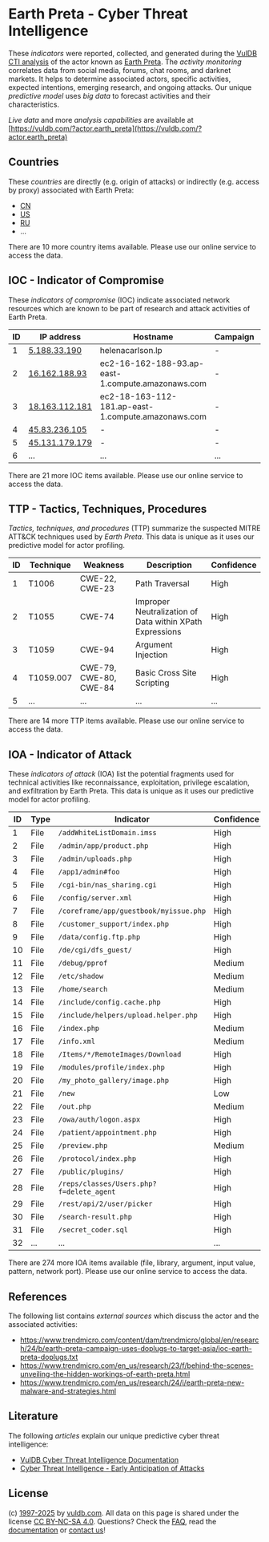 # Earth Preta - Cyber Threat Intelligence

These _indicators_ were reported, collected, and generated during the [VulDB CTI analysis](https://vuldb.com/?kb.cti) of the actor known as [Earth Preta](https://vuldb.com/?actor.earth_preta). The _activity monitoring_ correlates data from social media, forums, chat rooms, and darknet markets. It helps to determine associated actors, specific activities, expected intentions, emerging research, and ongoing attacks. Our unique _predictive model_ uses _big data_ to forecast activities and their characteristics.

_Live data_ and more _analysis capabilities_ are available at [https://vuldb.com/?actor.earth_preta](https://vuldb.com/?actor.earth_preta)

## Countries

These _countries_ are directly (e.g. origin of attacks) or indirectly (e.g. access by proxy) associated with Earth Preta:

* [CN](https://vuldb.com/?country.cn)
* [US](https://vuldb.com/?country.us)
* [RU](https://vuldb.com/?country.ru)
* ...

There are 10 more country items available. Please use our online service to access the data.

## IOC - Indicator of Compromise

These _indicators of compromise_ (IOC) indicate associated network resources which are known to be part of research and attack activities of Earth Preta.

ID | IP address | Hostname | Campaign | Confidence
-- | ---------- | -------- | -------- | ----------
1 | [5.188.33.190](https://vuldb.com/?ip.5.188.33.190) | helenacarlson.lp | - | High
2 | [16.162.188.93](https://vuldb.com/?ip.16.162.188.93) | ec2-16-162-188-93.ap-east-1.compute.amazonaws.com | - | Medium
3 | [18.163.112.181](https://vuldb.com/?ip.18.163.112.181) | ec2-18-163-112-181.ap-east-1.compute.amazonaws.com | - | Medium
4 | [45.83.236.105](https://vuldb.com/?ip.45.83.236.105) | - | - | High
5 | [45.131.179.179](https://vuldb.com/?ip.45.131.179.179) | - | - | High
6 | ... | ... | ... | ...

There are 21 more IOC items available. Please use our online service to access the data.

## TTP - Tactics, Techniques, Procedures

_Tactics, techniques, and procedures_ (TTP) summarize the suspected MITRE ATT&CK techniques used by _Earth Preta_. This data is unique as it uses our predictive model for actor profiling.

ID | Technique | Weakness | Description | Confidence
-- | --------- | -------- | ----------- | ----------
1 | T1006 | CWE-22, CWE-23 | Path Traversal | High
2 | T1055 | CWE-74 | Improper Neutralization of Data within XPath Expressions | High
3 | T1059 | CWE-94 | Argument Injection | High
4 | T1059.007 | CWE-79, CWE-80, CWE-84 | Basic Cross Site Scripting | High
5 | ... | ... | ... | ...

There are 14 more TTP items available. Please use our online service to access the data.

## IOA - Indicator of Attack

These _indicators of attack_ (IOA) list the potential fragments used for technical activities like reconnaissance, exploitation, privilege escalation, and exfiltration by Earth Preta. This data is unique as it uses our predictive model for actor profiling.

ID | Type | Indicator | Confidence
-- | ---- | --------- | ----------
1 | File | `/addWhiteListDomain.imss` | High
2 | File | `/admin/app/product.php` | High
3 | File | `/admin/uploads.php` | High
4 | File | `/app1/admin#foo` | High
5 | File | `/cgi-bin/nas_sharing.cgi` | High
6 | File | `/config/server.xml` | High
7 | File | `/coreframe/app/guestbook/myissue.php` | High
8 | File | `/customer_support/index.php` | High
9 | File | `/data/config.ftp.php` | High
10 | File | `/de/cgi/dfs_guest/` | High
11 | File | `/debug/pprof` | Medium
12 | File | `/etc/shadow` | Medium
13 | File | `/home/search` | Medium
14 | File | `/include/config.cache.php` | High
15 | File | `/include/helpers/upload.helper.php` | High
16 | File | `/index.php` | Medium
17 | File | `/info.xml` | Medium
18 | File | `/Items/*/RemoteImages/Download` | High
19 | File | `/modules/profile/index.php` | High
20 | File | `/my_photo_gallery/image.php` | High
21 | File | `/new` | Low
22 | File | `/out.php` | Medium
23 | File | `/owa/auth/logon.aspx` | High
24 | File | `/patient/appointment.php` | High
25 | File | `/preview.php` | Medium
26 | File | `/protocol/index.php` | High
27 | File | `/public/plugins/` | High
28 | File | `/reps/classes/Users.php?f=delete_agent` | High
29 | File | `/rest/api/2/user/picker` | High
30 | File | `/search-result.php` | High
31 | File | `/secret_coder.sql` | High
32 | ... | ... | ...

There are 274 more IOA items available (file, library, argument, input value, pattern, network port). Please use our online service to access the data.

## References

The following list contains _external sources_ which discuss the actor and the associated activities:

* https://www.trendmicro.com/content/dam/trendmicro/global/en/research/24/b/earth-preta-campaign-uses-doplugs-to-target-asia/ioc-earth-preta-doplugs.txt
* https://www.trendmicro.com/en_us/research/23/f/behind-the-scenes-unveiling-the-hidden-workings-of-earth-preta.html
* https://www.trendmicro.com/en_us/research/24/i/earth-preta-new-malware-and-strategies.html

## Literature

The following _articles_ explain our unique predictive cyber threat intelligence:

* [VulDB Cyber Threat Intelligence Documentation](https://vuldb.com/?kb.cti)
* [Cyber Threat Intelligence - Early Anticipation of Attacks](https://www.scip.ch/en/?labs.20201022)

## License

(c) [1997-2025](https://vuldb.com/?kb.changelog) by [vuldb.com](https://vuldb.com/?kb.about). All data on this page is shared under the license [CC BY-NC-SA 4.0](https://creativecommons.org/licenses/by-nc-sa/4.0/). Questions? Check the [FAQ](https://vuldb.com/?kb.faq), read the [documentation](https://vuldb.com/?kb) or [contact us](https://vuldb.com/?contact)!
